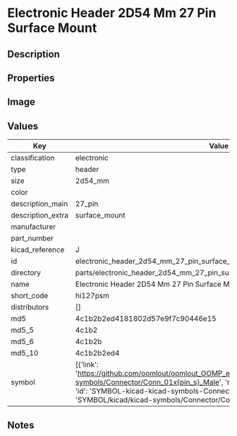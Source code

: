 # Electronic Header 2D54 Mm 27 Pin Surface Mount

## Description

## Properties


## Image


## Values

| Key | Value |
| --- | --- |
| classification | electronic |
| type | header |
| size | 2d54_mm |
| color |  |
| description_main | 27_pin |
| description_extra | surface_mount |
| manufacturer |  |
| part_number |  |
| kicad_reference | J |
| id | electronic_header_2d54_mm_27_pin_surface_mount |
| directory | parts/electronic_header_2d54_mm_27_pin_surface_mount |
| name | Electronic Header 2D54 Mm 27 Pin Surface Mount |
| short_code | hi127psm |
| distributors | [] |
| md5 | 4c1b2b2ed4181802d57e9f7c90446e15 |
| md5_5 | 4c1b2 |
| md5_6 | 4c1b2b |
| md5_10 | 4c1b2b2ed4 |
| symbol | [{'link': 'https://github.com/oomlout/oomlout_OOMP_eda_V2/tree/main/SYMBOL/kicad/kicad-symbols/Connector/Conn_01x{pin_s}_Male', 'name': 'Connector : Conn_01x27_Male', 'id': 'SYMBOL-kicad-kicad-symbols-Connector-Conn_01x27_Male', 'directory': 'SYMBOL/kicad/kicad-symbols/Connector/Conn_01x27_Male/'}] |

## Notes

